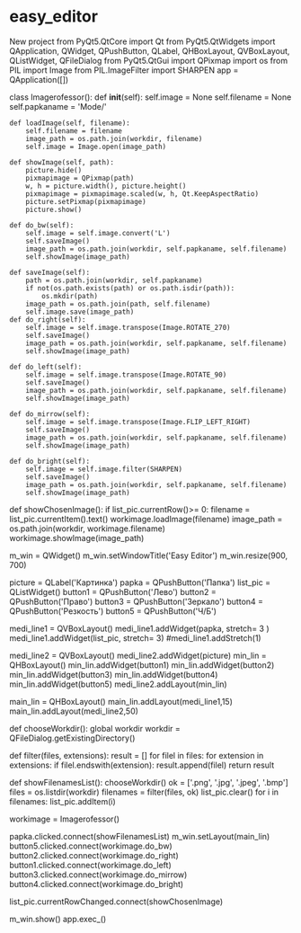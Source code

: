 # easy_editor
New project
from PyQt5.QtCore import Qt
from PyQt5.QtWidgets import QApplication, QWidget, QPushButton, QLabel, QHBoxLayout, QVBoxLayout, QListWidget, QFileDialog
from PyQt5.QtGui import QPixmap
import os 
from PIL import Image
from PIL.ImageFilter import SHARPEN
app = QApplication([])

class Imagerofessor():
    def __init__(self):
        self.image = None
        self.filename = None
        self.papkaname = 'Mode/'
        
    def loadImage(self, filename):
        self.filename = filename
        image_path = os.path.join(workdir, filename)
        self.image = Image.open(image_path)

    def showImage(self, path):
        picture.hide()
        pixmapimage = QPixmap(path)
        w, h = picture.width(), picture.height()
        pixmapimage = pixmapimage.scaled(w, h, Qt.KeepAspectRatio)
        picture.setPixmap(pixmapimage)
        picture.show()

    def do_bw(self):
        self.image = self.image.convert('L')
        self.saveImage()
        image_path = os.path.join(workdir, self.papkaname, self.filename)
        self.showImage(image_path)

    def saveImage(self):
        path = os.path.join(workdir, self.papkaname)
        if not(os.path.exists(path) or os.path.isdir(path)):
            os.mkdir(path)
        image_path = os.path.join(path, self.filename)
        self.image.save(image_path)
    def do_right(self):
        self.image = self.image.transpose(Image.ROTATE_270)
        self.saveImage()
        image_path = os.path.join(workdir, self.papkaname, self.filename)
        self.showImage(image_path)

    def do_left(self):
        self.image = self.image.transpose(Image.ROTATE_90)
        self.saveImage()
        image_path = os.path.join(workdir, self.papkaname, self.filename)
        self.showImage(image_path)

    def do_mirrow(self):
        self.image = self.image.transpose(Image.FLIP_LEFT_RIGHT)
        self.saveImage()
        image_path = os.path.join(workdir, self.papkaname, self.filename)
        self.showImage(image_path)

    def do_bright(self):
        self.image = self.image.filter(SHARPEN)
        self.saveImage()
        image_path = os.path.join(workdir, self.papkaname, self.filename)
        self.showImage(image_path)


    
def showChosenImage():
    if list_pic.currentRow()>= 0:
        filename = list_pic.currentItem().text()
        workimage.loadImage(filename)
        image_path = os.path.join(workdir, workimage.filename)
        workimage.showImage(image_path)


m_win = QWidget()
m_win.setWindowTitle('Easy Editor')
m_win.resize(900, 700)

picture = QLabel('Картинка')
papka = QPushButton('Папка')
list_pic = QListWidget()
button1 = QPushButton('Лево')
button2 = QPushButton('Право')
button3 = QPushButton('Зеркало')
button4 = QPushButton('Резкость')
button5 = QPushButton('Ч/Б')

medi_line1 = QVBoxLayout()
medi_line1.addWidget(papka, stretch= 3 )
medi_line1.addWidget(list_pic, stretch= 3)
#medi_line1.addStretch(1)

medi_line2 = QVBoxLayout()
medi_line2.addWidget(picture)
min_lin = QHBoxLayout()
min_lin.addWidget(button1)
min_lin.addWidget(button2)
min_lin.addWidget(button3)
min_lin.addWidget(button4)
min_lin.addWidget(button5)
medi_line2.addLayout(min_lin)


main_lin = QHBoxLayout()
main_lin.addLayout(medi_line1,15)
main_lin.addLayout(medi_line2,50)

def chooseWorkdir():
    global workdir
    workdir = QFileDialog.getExistingDirectory()

def filter(files, extensions):
    result = []
    for filel in files:
        for extension in extensions:
            if filel.endswith(extension):
                result.append(filel)
    return result

def showFilenamesList():
    chooseWorkdir()
    ok = ['.png', '.jpg', '.jpeg', '.bmp']
    files = os.listdir(workdir)
    filenames = filter(files, ok)
    list_pic.clear()
    for i in filenames:
        list_pic.addItem(i)


workimage = Imagerofessor()

         
papka.clicked.connect(showFilenamesList)
m_win.setLayout(main_lin)
button5.clicked.connect(workimage.do_bw)
button2.clicked.connect(workimage.do_right)
button1.clicked.connect(workimage.do_left)
button3.clicked.connect(workimage.do_mirrow)
button4.clicked.connect(workimage.do_bright)



list_pic.currentRowChanged.connect(showChosenImage)

m_win.show()
app.exec_()
